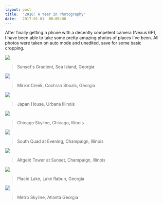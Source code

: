 ```yaml
---
layout: post
title:  "2016: A Year in Photography"
date:   2017-01-01  00:00:00
---
```


After finally getting a phone with a decently competent camera (Nexus 6P), I have
been able to take some pretty amazing photos of places I've been. All photos were
taken on auto mode and unedited, save for some basic cropping.

![]({{site.baseurl}}/images/PhotoPortfolio/SeaIsland.jpg)

> Sunset's Gradient, Sea Island, Georgia

![]({{site.baseurl}}/images/PhotoPortfolio/Cochran.jpg)

> Mirror Creek, Cochran Shoals, Georgia

![]({{site.baseurl}}/images/PhotoPortfolio/JapanHouse.jpg)

> Japan House, Urbana Illinois

![]({{site.baseurl}}/images/PhotoPortfolio/Chicago.jpg)

> Chicago Skyline, Chicago, Illinois

![]({{site.baseurl}}/images/PhotoPortfolio/SouthQuad.jpg)

> South Quad at Evening, Champaign, Illinois

![]({{site.baseurl}}/images/PhotoPortfolio/Altgeld.jpg)

> Altgeld Tower at Sunset, Champaign, Illinois

![]({{site.baseurl}}/images/PhotoPortfolio/Kayak.jpg)

> Placid Lake, Lake Rabun, Georgia

![]({{site.baseurl}}/images/PhotoPortfolio/Atlanta.jpg)

> Metro Skyline, Atlanta Georgia
